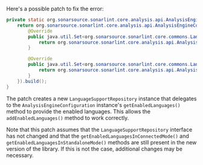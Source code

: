 Here's a possible patch to fix the error:
```java
private static org.sonarsource.sonarlint.core.analysis.api.AnalysisEngineConfiguration buildAnalysisEngineConfiguration() {
    return org.sonarsource.sonarlint.core.analysis.api.AnalysisEngineConfiguration.builder().addEnabledLanguages(sorald.sonar.SonarLintEngine.globalConfig.getEnabledLanguages()).setClientPid(sorald.sonar.SonarLintEngine.globalConfig.getClientPid()).setExtraProperties(sorald.sonar.SonarLintEngine.globalConfig.extraProperties()).setWorkDir(sorald.sonar.SonarLintEngine.globalConfig.getWorkDir()).setModulesProvider(sorald.sonar.SonarLintEngine.globalConfig.getModulesProvider()).setLanguageSupportRepository(new org.sonarsource.sonarlint.core.languages.LanguageSupportRepository() {
        @Override
        public java.util.Set<org.sonarsource.sonarlint.core.commons.Language> getEnabledLanguagesInConnectedMode() {
            return org.sonarsource.sonarlint.core.analysis.api.AnalysisEngineConfiguration.super.getEnabledLanguages();
        }

        @Override
        public java.util.Set<org.sonarsource.sonarlint.core.commons.Language> getEnabledLanguagesInStandaloneMode() {
            return org.sonarsource.sonarlint.core.analysis.api.AnalysisEngineConfiguration.super.getEnabledLanguages();
        }
    }).build();
}
```
The patch creates a new `LanguageSupportRepository` instance that delegates to the `AnalysisEngineConfiguration` instance's `getEnabledLanguages()` method to provide the enabled languages. This allows the `addEnabledLanguages()` method to work correctly.

Note that this patch assumes that the `LanguageSupportRepository` interface has not changed and that the `getEnabledLanguagesInConnectedMode()` and `getEnabledLanguagesInStandaloneMode()` methods are still present in the new version of the library. If this is not the case, additional changes may be necessary.
